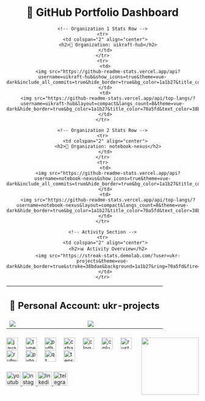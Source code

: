 <h2 align="left"></h2>

###

<div align="center">
  
  <h1>🚀 GitHub Portfolio Dashboard</h1>
  
  <table>
    <!-- Personal Stats Row -->
    <tr>
      <td colspan="2" align="center">
        <h2>👤 Personal Account: ukr-projects</h2>
      </td>
    </tr>
    <tr>
      <td>
        <img src="https://github-readme-stats.vercel.app/api?username=ukr-projects&show_icons=true&theme=vue-dark&include_all_commits=true&count_private=true&hide_border=true&bg_color=1a1b27&title_color=70a5fd&text_color=38bdae&icon_color=bf91f3"/>
      </td>
      <td>
        <img src="https://github-readme-stats.vercel.app/api/top-langs/?username=ukr-projects&layout=compact&langs_count=8&theme=vue-dark&hide_border=true&bg_color=1a1b27&title_color=70a5fd&text_color=38bdae"/>
      </td>
    </tr>
    
    <!-- Organization 1 Stats Row -->
    <tr>
      <td colspan="2" align="center">
        <h2>🏢 Organization: uikraft-hub</h2>
      </td>
    </tr>
    <tr>
      <td>
        <img src="https://github-readme-stats.vercel.app/api?username=uikraft-hub&show_icons=true&theme=vue-dark&include_all_commits=true&hide_border=true&bg_color=1a1b27&title_color=70a5fd&text_color=38bdae&icon_color=bf91f3"/>
      </td>
      <td>
        <img src="https://github-readme-stats.vercel.app/api/top-langs/?username=uikraft-hub&layout=compact&langs_count=8&theme=vue-dark&hide_border=true&bg_color=1a1b27&title_color=70a5fd&text_color=38bdae"/>
      </td>
    </tr>
    
    <!-- Organization 2 Stats Row -->
    <tr>
      <td colspan="2" align="center">
        <h2>💼 Organization: notebook-nexus</h2>
      </td>
    </tr>
    <tr>
      <td>
        <img src="https://github-readme-stats.vercel.app/api?username=notebook-nexus&show_icons=true&theme=vue-dark&include_all_commits=true&hide_border=true&bg_color=1a1b27&title_color=70a5fd&text_color=38bdae&icon_color=bf91f3"/>
      </td>
      <td>
        <img src="https://github-readme-stats.vercel.app/api/top-langs/?username=notebook-nexus&layout=compact&langs_count=8&theme=vue-dark&hide_border=true&bg_color=1a1b27&title_color=70a5fd&text_color=38bdae"/>
      </td>
    </tr>
    
    <!-- Activity Section -->
    <tr>
      <td colspan="2" align="center">
        <h2>📊 Activity Overview</h2>
        <img src="https://streak-stats.demolab.com/?user=ukr-projects&theme=vue-dark&hide_border=true&stroke=38bdae&background=1a1b27&ring=70a5fd&fire=bf91f3"/>
      </td>
    </tr>
  </table>
  
</div>

###

<img align="right" height="150" src="https://i.pinimg.com/originals/6f/b5/fc/6fb5fce9731e6e748a16c836b3ad9444.gif"  />

###

<div align="left">
  <img src="https://cdn.jsdelivr.net/gh/devicons/devicon/icons/javascript/javascript-original.svg" height="30" alt="javascript logo"  />
  <img width="12" />
  <img src="https://cdn.jsdelivr.net/gh/devicons/devicon/icons/typescript/typescript-original.svg" height="30" alt="typescript logo"  />
  <img width="12" />
  <img src="https://cdn.jsdelivr.net/gh/devicons/devicon/icons/python/python-original.svg" height="30" alt="python logo"  />
  <img width="12" />
  <img src="https://cdn.jsdelivr.net/gh/devicons/devicon/icons/csharp/csharp-original.svg" height="30" alt="csharp logo"  />
  <img width="12" />
  <img src="https://cdn.jsdelivr.net/gh/devicons/devicon/icons/c/c-original.svg" height="30" alt="c logo"  />
  <img width="12" />
  <img src="https://cdn.jsdelivr.net/gh/devicons/devicon/icons/cplusplus/cplusplus-original.svg" height="30" alt="cplusplus logo"  />
  <img width="12" />
  <img src="https://skillicons.dev/icons?i=rust" height="30" alt="rust logo"  />
  <img width="12" />
  <img src="https://skillicons.dev/icons?i=ruby" height="30" alt="ruby logo"  />
  <img width="12" />
  <img src="https://cdn.simpleicons.org/pytorch/EE4C2C" height="30" alt="pytorch logo"  />
  <img width="12" />
  <img src="https://cdn.simpleicons.org/qt/41CD52" height="30" alt="qt logo"  />
  <img width="12" />
  <img src="https://cdn.simpleicons.org/tensorflow/FF6F00" height="30" alt="tensorflow logo"  />
</div>

###

<div align="left">
  <a href="https://www.youtube.com/@UKRPROJECTS" target="_blank">
    <img src="https://img.shields.io/static/v1?message=Youtube&logo=youtube&label=&color=FF0000&logoColor=white&labelColor=&style=for-the-badge" height="37" alt="youtube logo"  />
  </a>
  <a href="https://www.instagram.com/ukr_projects" target="_blank">
    <img src="https://img.shields.io/static/v1?message=Instagram&logo=instagram&label=&color=E4405F&logoColor=white&labelColor=&style=for-the-badge" height="37" alt="instagram logo"  />
  </a>
  <a href="https://www.linkedin.com/in/ujjwal-kumar-rai/" target="_blank">
    <img src="https://img.shields.io/static/v1?message=LinkedIn&logo=linkedin&label=&color=0077B5&logoColor=white&labelColor=&style=for-the-badge" height="37" alt="linkedin logo"  />
  </a>
  <a href="https://t.me/u_nova01" target="_blank">
    <img src="https://img.shields.io/static/v1?message=Telegram&logo=telegram&label=&color=2CA5E0&logoColor=white&labelColor=&style=for-the-badge" height="37" alt="telegram logo"  />
  </a>
</div>

